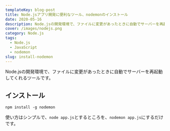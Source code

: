 ```yaml
---
templateKey: blog-post
title: Node.jsアプリ開発に便利なツール、nodemonのインストール
date: 2020-05-16
description: Node.jsの開発環境で、ファイルに変更があったときに自動でサーバーを再起動してくれるツールです。
cover: /images/nodejs.png
category: Node.js
tags:
  - Node.js
  - JavaScript
  - nodemon
slug: install-nodemon
---
```


Node.jsの開発環境で、ファイルに変更があったときに自動でサーバーを再起動してくれるツールです。

## インストール

```shell
npm install -g nodemon
```

使い方はシンプルで、`node app.js`とするところを、`nodemon app.js`にするだけです。
